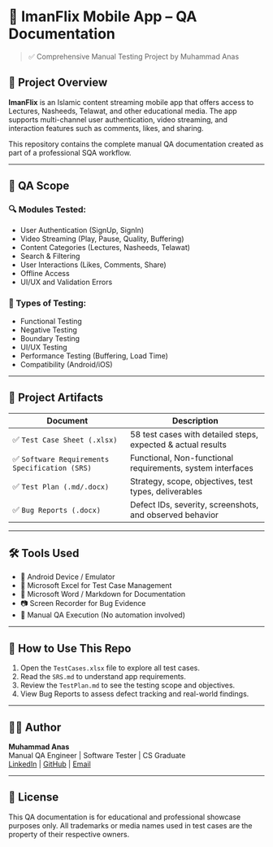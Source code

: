 # 📱 ImanFlix Mobile App – QA Documentation

> ✅ Comprehensive Manual Testing Project by Muhammad Anas

## 📌 Project Overview

**ImanFlix** is an Islamic content streaming mobile app that offers access to Lectures, Nasheeds, Telawat, and other educational media. The app supports multi-channel user authentication, video streaming, and interaction features such as comments, likes, and sharing.

This repository contains the complete manual QA documentation created as part of a professional SQA workflow.

---

## 🧪 QA Scope

### 🔍 Modules Tested:
- User Authentication (SignUp, SignIn)
- Video Streaming (Play, Pause, Quality, Buffering)
- Content Categories (Lectures, Nasheeds, Telawat)
- Search & Filtering
- User Interactions (Likes, Comments, Share)
- Offline Access
- UI/UX and Validation Errors

### 🧱 Types of Testing:
- Functional Testing  
- Negative Testing  
- Boundary Testing  
- UI/UX Testing  
- Performance Testing (Buffering, Load Time)  
- Compatibility (Android/iOS)

---

## 📂 Project Artifacts

| Document        | Description |
|----------------|-------------|
| ✅ `Test Case Sheet (.xlsx)` | 58 test cases with detailed steps, expected & actual results |
| ✅ `Software Requirements Specification (SRS)` | Functional, Non-functional requirements, system interfaces |
| ✅ `Test Plan (.md/.docx)` | Strategy, scope, objectives, test types, deliverables |
| ✅ `Bug Reports (.docx)` | Defect IDs, severity, screenshots, and observed behavior |

---

## 🛠️ Tools Used

- 📱 Android Device / Emulator  
- 📝 Microsoft Excel for Test Case Management  
- 🧾 Microsoft Word / Markdown for Documentation  
- 📷 Screen Recorder for Bug Evidence  
- 📌 Manual QA Execution (No automation involved)

---

## 📌 How to Use This Repo

1. Open the `TestCases.xlsx` file to explore all test cases.
2. Read the `SRS.md` to understand app requirements.
3. Review the `TestPlan.md` to see the testing scope and objectives.
4. View Bug Reports to assess defect tracking and real-world findings.

---

## 👨‍💻 Author

**Muhammad Anas**  
Manual QA Engineer | Software Tester | CS Graduate  
[LinkedIn](https://www.linkedin.com) | [GitHub](https://github.com/ktkanas) | [Email](mailto:anasktk.official@gmail.com)

---

## 📄 License

This QA documentation is for educational and professional showcase purposes only. All trademarks or media names used in test cases are the property of their respective owners.
